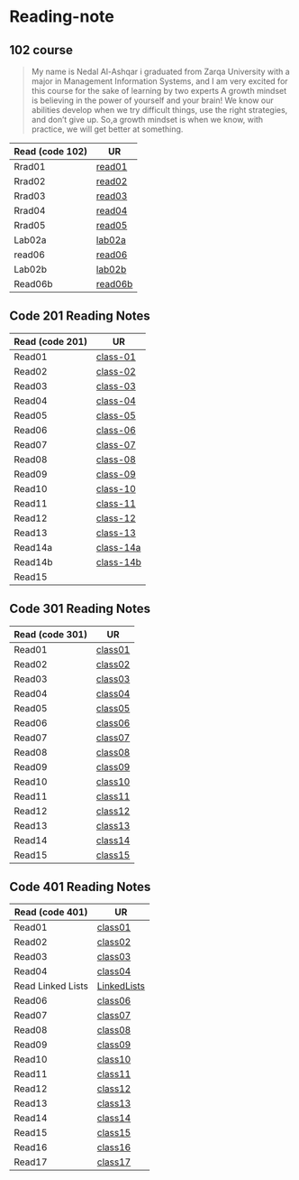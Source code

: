 # Reading-note

## 102 course

>My name is Nedal Al-Ashqar i graduated from Zarqa University with a major in Management Information Systems, and I am very excited for this course for the sake of learning by two experts A growth mindset is believing in the power of yourself and your brain! We know our abilities develop when we try difficult things, use the right strategies, and don’t give up. So,a growth mindset is when we know, with practice, we will get better at something.

| Read (code 102)| UR                                                                            |
| -------------- | ----------------------------------------------------------------------------- |
| Rrad01         | [read01](read01.md)                                                           |
| Rrad02         | [read02](read02.md)                                                           |
| Rrad03         | [read03](read03.md)                                                           |
| Rrad04         | [read04](read04.md)                                                           |
| Rrad05         | [read05](read05.md)                                                           |
| Lab02a         | [lab02a](lab02a.md)                                                           |
| read06         | [read06](read06.md)                                                           |
| Lab02b         | [lab02b](lab02b.md)                                                           |
| Read06b        | [read06b](read06b.md)                                                         |

## Code 201 Reading Notes

| Read (code 201)| UR                                                                            |
| -------------- | ----------------------------------------------------------------------------- |
|Read01          |[class-01](class01.md)                                                         |
|Read02          |[class-02](class02.md)                                                         |
|Read03          |[class-03](class03.md)                                                         |
|Read04          |[class-04](class04.md)                                                         |
|Read05          |[class-05](class05.md)                                                         |
|Read06          |[class-06](class06.md)                                                         |
|Read07          |[class-07](class07.md)                                                         |
|Read08          |[class-08](class08.md)                                                         |
|Read09          |[class-09](class09.md)                                                         |
|Read10          |[class-10](class10.md)                                                         |
|Read11          |[class-11](class11.md)                                                         |
|Read12          |[class-12](class12.md)                                                         |
|Read13          |[class-13](class13.md)                                                         |
|Read14a         |[class-14a](class14a.md)                                                       |
|Read14b         |[class-14b](class14b.md)                                                       |
|Read15          |                                                                               |





## Code 301 Reading Notes

| Read (code 301)| UR                                                                            |
| -------------- | ----------------------------------------------------------------------------- |
|Read01          |[class01](301/class01.md)                                                      |
|Read02          |[class02](301/class02.md)                                                      |
|Read03          |[class03](301/class03.md)                                                      |
|Read04          |[class04](301/class04.md)                                                      |
|Read05          |[class05](301/class05.md)                                                      |
|Read06          |[class06](301/class06.md)                                                      |
|Read07          |[class07](301/class07.md)                                                      |
|Read08          |[class08](301/class08.md)                                                      |
|Read09          |[class09](301/class09.md)                                                      |
|Read10          |[class10](301/class10.md)                                                      |
|Read11          |[class11](301/class11.md)                                                      |
|Read12          |[class12](301/class12.md)                                                      |
|Read13          |[class13](301/class13.md)                                                      |
|Read14          |[class14](301/class14.md)                                                      |
|Read15          |[class15](301/class15.md)                                                      |



## Code 401 Reading Notes

| Read (code 401) | UR                                                                            |
| --------------  | ----------------------------------------------------------------------------- |
|Read01           |[class01](401/class01.md)                                                      |
|Read02           |[class02](401/class02.md)                                                      |
|Read03           |[class03](401/class03.md)                                                      |
|Read04           |[class04](401/class04.md)                                                      |
|Read Linked Lists|[LinkedLists](401/LinkedLists.md)                                              |
|Read06           |[class06](401/class06.md)                                                      |
|Read07           |[class07](401/class07.md)                                                      |
|Read08           |[class08](401/class08.md)                                                      |
|Read09           |[class09](401/class09.md)                                                      |
|Read10           |[class10](401/class10.md)                                                      |
|Read11           |[class11](401/class11.md)                                                      |
|Read12           |[class12](401/class12.md)                                                      |
|Read13           |[class13](401/class13.md)                                                      |
|Read14           |[class14](401/class14.md)                                                      |
|Read15           |[class15](401/class15.md)                                                      |
|Read16           |[class16](401/class16.md)                                                      |
|Read17           |[class17](401/class17.md)                                                      |

